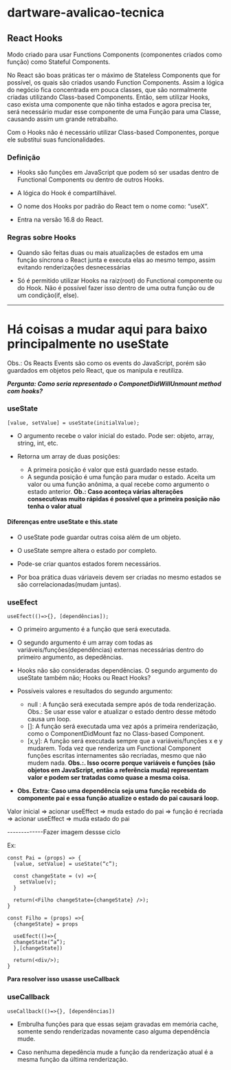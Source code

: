 # dartware-avalicao-tecnica

## React Hooks

Modo criado para usar Functions Components (componentes criados como função) como Stateful Components.

No React são boas práticas ter o máximo de Stateless Components que for possível, os quais são criados usando Function Components. Assim a lógica do negócio fica concentrada em pouca classes, que são normalmente criadas utilizando Class-based Components. Então, sem utilizar Hooks, caso exista uma componente que não tinha estados e agora precisa ter, será necessário mudar esse componente de uma Função para uma Classe, causando assim um grande retrabalho.

Com o Hooks não é necessário utilizar Class-based Componentes, porque ele substitui suas funcionalidades.

### Definição

- Hooks são funções em JavaScript que podem só ser usadas dentro de Functional Components ou dentro de outros Hooks.

- A lógica do Hook é compartilhável.

- O nome dos Hooks por padrão do React tem o nome como: “useX”.

- Entra na versão 16.8 do React.

### Regras sobre Hooks

- Quando são feitas duas ou mais atualizações de estados em uma função síncrona o React junta e executa elas ao mesmo tempo, assim evitando renderizações desnecessárias

- Só é permitido utilizar Hooks na raiz(root) do Functional componente ou do Hook. Não é possível fazer isso dentro de uma outra função ou de um condição(if, else).


-----------------------------------
# Há coisas a mudar aqui para baixo principalmente no useState

Obs.: Os Reacts Events são como os events do JavaScript, porém são guardados em objetos pelo React, que os manipula e reutiliza. 

***Pergunta: Como seria representado o ComponetDidWillUnmount method com hooks?***

### useState

```
[value, setValue] = useState(initialValue);
```
- O argumento recebe o valor inicial do estado. Pode ser: objeto, array, string, int, etc.

- Retorna um array de duas posições:
  - A primeira posição é valor que está guardado nesse estado.
  - A segunda posição é uma função para mudar o estado. Aceita um valor ou uma função anônima, a qual recebe como argumento o estado anterior. **Ob.: Caso aconteça várias alterações consecutivas muito rápidas é possível que a primeira posição não tenha o valor atual**

#### Diferenças entre useState e this.state

- O useState pode guardar outras coisa além de um objeto.

- O useState sempre altera o estado por completo. 

- Pode-se criar quantos estados forem necessários.

- Por boa prática duas váriaveis devem ser criadas no mesmo estados se são correlacionadas(mudam juntas).

### useEfect

```
useEfect(()=>{}, [dependências]);
```

- O primeiro argumento é a função que será executada.

- O segundo argumento é um array com todas as variáveis/funções(dependências) externas necessárias dentro do primeiro argumento, as depedências.

- Hooks não são consideradas dependências. O segundo argumento do useState também não; Hooks ou React Hooks?

- Possíveis valores e resultados do segundo argumento:
  - null : A função será executada sempre após de toda renderização. Obs.: Se usar esse valor e atualizar o estado dentro desse método causa um loop.
  - []: A função será executada uma vez após a primeira renderização, como o ComponentDidMount faz no Class-based Component.
  - [x,y]: A função será executada sempre que a variáveis/funções x e y mudarem. Toda vez que renderiza um Functional Component funções escritas internamentes são recriadas, mesmo que não mudem nada. **Obs.:. Isso ocorre porque variáveis e funções (são objetos em JavaScript, então a referência muda) representam valor e podem ser tratadas como quase a mesma coisa.**
  
- **Obs. Extra: Caso uma dependência seja uma função recebida do componente pai e essa função atualize o estado do pai causará loop.**

Valor inicial  => acionar useEffect => muda estado do pai => função é recriada => acionar useEffect => muda estado do pai

-------------Fazer imagem dessse ciclo

Ex:

```
const Pai = (props) => {
  [value, setValue] = useState(“c”);

  const changeState = (v) =>{
    setValue(v);
  }

  return(<Filho changeState={changeState} />);
}

const Filho = (props) =>{
  {changeState} = props

  useEfect(()=>{
  changeState(“a”);
  },[changeState])
  
  return(<div/>);
}
```
**Para resolver isso usasse useCallback**

### useCallback

```
useCallback(()=>{}, [dependências])
```

- Embrulha funções para que essas sejam gravadas em memória cache, somente sendo renderizadas novamente caso alguma dependência mude.

- Caso nenhuma depedência mude a função da renderização atual é a mesma função da última renderização.


